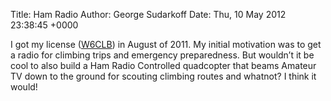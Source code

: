 Title: Ham Radio
Author: George Sudarkoff
Date: Thu, 10 May 2012 23:38:45 +0000

I got my license ([W6CLB](http://wireless2.fcc.gov/UlsApp/UlsSearch/license.jsp?licKey=3316770)) in August of 2011. My initial motivation was to get a radio for climbing trips and emergency preparedness. But wouldn’t it be cool to also build a Ham Radio Controlled quadcopter that beams Amateur TV down to the ground for scouting climbing routes and whatnot? I think it would!
